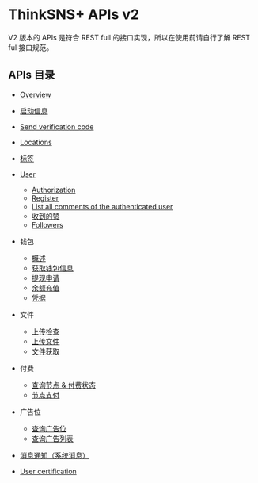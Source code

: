 # ThinkSNS+ APIs v2

V2 版本的 APIs 是符合 REST full 的接口实现，所以在使用前请自行了解 REST ful 接口规范。

## APIs 目录

- [Overview](overview.md)
- [启动信息](bootstrappers.md)
- [Send verification code](verification-code.md)
- [Locations](locations.md)
- [标签](tags.md)
- [User](user/show.md)
    - [Authorization](user/authorization.md)
    - [Register](user/register.md)
    - [List all comments of the authenticated user](user/comments.md)
    - [收到的赞](user/likes.md)
    - [Followers](user/followers.md)
- 钱包
    - [概述](wallet/readme.md)
    - [获取钱包信息](wallet/show.md)
    - [提现申请](wallet/cashes.md)
    - [余额充值](wallet/recharge.md)
    - [凭据](wallet/charge.md)

- 文件
    - [上传检查](file/uploaded.md)
    - [上传文件](file/upload.md)
    - [文件获取](file/show.md)

- 付费
    - [查询节点 & 付费状态](purchase/show.md)
    - [节点支付](purchase/pay.md)

- 广告位
    - [查询广告位](advertising/space.md)
    - [查询广告列表](advertising/advertising.md)

- [消息通知（系统消息）](notifications.md)
- [User certification](certification.md)
